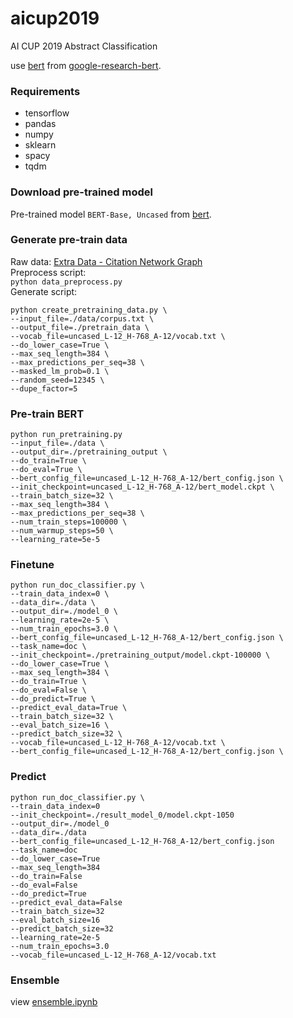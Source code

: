 # aicup2019
AI CUP 2019 Abstract Classification

use [bert](https://arxiv.org/abs/1810.04805) from [google-research-bert](https://github.com/google-research/bert).    

### Requirements
* tensorflow    
* pandas  
* numpy    
* sklearn    
* spacy    
* tqdm

### Download pre-trained model
Pre-trained model ``BERT-Base, Uncased`` from [bert](https://github.com/google-research/bert).    

### Generate pre-train data
Raw data: [Extra Data - Citation Network Graph](https://github.com/itsmystyle/AI-CUP-2019-Abstract-Labeling-and-Classification-Tutorial/tree/master/Citation%20Network%20Data#extra-data---citation-network-graph)    
Preprocess script:     
``python data_preprocess.py``    
Generate script:
    
    python create_pretraining_data.py \
    --input_file=./data/corpus.txt \
    --output_file=./pretrain_data \
    --vocab_file=uncased_L-12_H-768_A-12/vocab.txt \
    --do_lower_case=True \
    --max_seq_length=384 \
    --max_predictions_per_seq=38 \
    --masked_lm_prob=0.1 \ 
    --random_seed=12345 \
    --dupe_factor=5 

### Pre-train BERT

    python run_pretraining.py
    --input_file=./data \
    --output_dir=./pretraining_output \
    --do_train=True \
    --do_eval=True \
    --bert_config_file=uncased_L-12_H-768_A-12/bert_config.json \
    --init_checkpoint=uncased_L-12_H-768_A-12/bert_model.ckpt \
    --train_batch_size=32 \
    --max_seq_length=384 \
    --max_predictions_per_seq=38 \
    --num_train_steps=100000 \
    --num_warmup_steps=50 \
    --learning_rate=5e-5

### Finetune
    
    python run_doc_classifier.py \
    --train_data_index=0 \
    --data_dir=./data \
    --output_dir=./model_0 \
    --learning_rate=2e-5 \
    --num_train_epochs=3.0 \
    --bert_config_file=uncased_L-12_H-768_A-12/bert_config.json \
    --task_name=doc \
    --init_checkpoint=./pretraining_output/model.ckpt-100000 \
    --do_lower_case=True \
    --max_seq_length=384 \
    --do_train=True \
    --do_eval=False \
    --do_predict=True \ 
    --predict_eval_data=True \
    --train_batch_size=32 \
    --eval_batch_size=16 \
    --predict_batch_size=32 \
    --vocab_file=uncased_L-12_H-768_A-12/vocab.txt \
    --bert_config_file=uncased_L-12_H-768_A-12/bert_config.json \
    
### Predict

    python run_doc_classifier.py \
    --train_data_index=0
    --init_checkpoint=./result_model_0/model.ckpt-1050
    --output_dir=./model_0
    --data_dir=./data
    --bert_config_file=uncased_L-12_H-768_A-12/bert_config.json
    --task_name=doc
    --do_lower_case=True
    --max_seq_length=384
    --do_train=False
    --do_eval=False
    --do_predict=True
    --predict_eval_data=False
    --train_batch_size=32
    --eval_batch_size=16
    --predict_batch_size=32
    --learning_rate=2e-5
    --num_train_epochs=3.0
    --vocab_file=uncased_L-12_H-768_A-12/vocab.txt

### Ensemble
view [ensemble.ipynb](https://github.com/nick1889/aicup2019/blob/master/ensemble.ipynb)